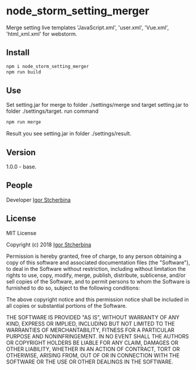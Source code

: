 # node_storm_setting_merger
Merge setting live templates 'JavaScript.xml', 'user.xml', 'Vue.xml', 'html_xml.xml' for webstorm.
## Install
```bash
npm i node_storm_setting_merger
npm run build
```
## Use
Set setting.jar for merge to folder ./settings/merge snd target setting.jar to folder ./settings/target.
run command
```bash
npm run merge
```
Result you see setting.jar in folder ./settings/result.

## Version
1.0.0 - base.

## People
Developer [Igor Stcherbina](https://github.com/eagle7410)

## License

MIT License

Copyright (c) 2018 [Igor Stcherbina](https://github.com/eagle7410)

Permission is hereby granted, free of charge, to any person obtaining a copy
of this software and associated documentation files (the "Software"), to deal
in the Software without restriction, including without limitation the rights
to use, copy, modify, merge, publish, distribute, sublicense, and/or sell
copies of the Software, and to permit persons to whom the Software is
furnished to do so, subject to the following conditions:

The above copyright notice and this permission notice shall be included in all
copies or substantial portions of the Software.

THE SOFTWARE IS PROVIDED "AS IS", WITHOUT WARRANTY OF ANY KIND, EXPRESS OR
IMPLIED, INCLUDING BUT NOT LIMITED TO THE WARRANTIES OF MERCHANTABILITY,
FITNESS FOR A PARTICULAR PURPOSE AND NONINFRINGEMENT. IN NO EVENT SHALL THE
AUTHORS OR COPYRIGHT HOLDERS BE LIABLE FOR ANY CLAIM, DAMAGES OR OTHER
LIABILITY, WHETHER IN AN ACTION OF CONTRACT, TORT OR OTHERWISE, ARISING FROM,
OUT OF OR IN CONNECTION WITH THE SOFTWARE OR THE USE OR OTHER DEALINGS IN THE
SOFTWARE.
